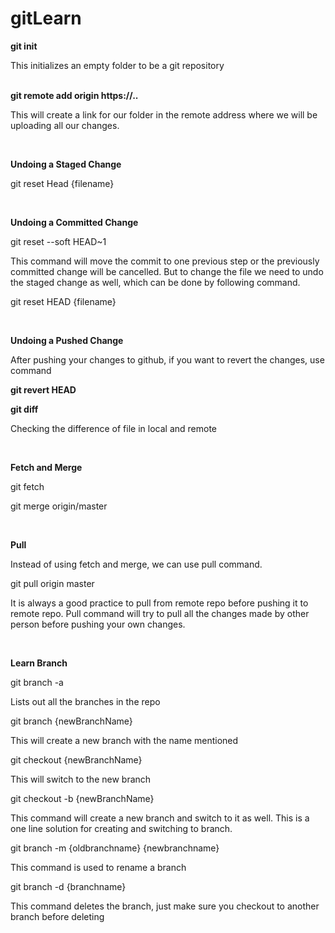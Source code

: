 # gitLearn

<b>git init</b><br/>
<p>This initializes an empty folder to be a git repository</p>
<br/>
<b>git remote add origin https://..</b>
<p>This will create a link for our folder in the remote address where we will be uploading all our changes.</p><br/>

<b>Undoing a Staged Change</b>
<p>git reset Head {filename}</p><br/>

<b>Undoing a Committed Change</b>
<p>git reset --soft HEAD~1</p>
<p>This command will move the commit to one previous step or the previously committed change will be cancelled. But to change the file we need to undo the staged change as well, which can be done by following command.</p>
<p> git reset HEAD {filename}</p>
<br/>

<b>Undoing a Pushed Change</b>
<p>After pushing your changes to github, if you want to revert the changes, use command</p>
<b>git revert HEAD</b><br/>

<b>git diff</b>
<p>Checking the difference of file in local and remote</p><br/>

<b>Fetch and Merge</b>
<p>git fetch</p>
<p>git merge origin/master</p><br/>

<b>Pull</b>
<p>Instead of using fetch and merge, we can use pull command.</p>
<p>git pull origin master</p>
<p>It is always a good practice to pull from remote repo before pushing it to remote repo. Pull command will try to pull all the changes made by other person before pushing your own changes.</p><br/>


<b>Learn Branch</b>
<p>git branch -a</p>
<p>Lists out all the branches in the repo</p>
<p>git branch {newBranchName}</p>
<p>This will create a new branch with the name mentioned</p>
<p>git checkout {newBranchName}</p>
<p>This will switch to the new branch</p>
<p>git checkout -b {newBranchName}</p>
<p>This command will create a new branch and switch to it as well. This is a one line solution for creating and switching to branch.</p>
<p>git branch -m {oldbranchname} {newbranchname}</p>
<p>This command is used to rename a branch</p>
<p>git branch -d {branchname}</p>
<p>This command deletes the branch, just make sure you checkout to another branch before deleting</p>
<b></b>
<p></p><br/>
